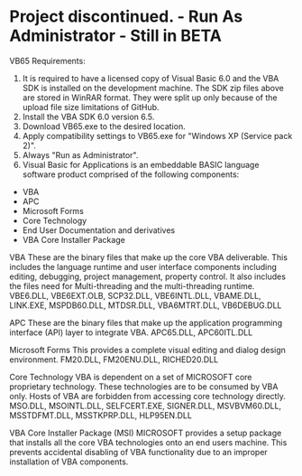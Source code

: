 # Project discontinued. - Run As Administrator - Still in BETA
VB65 Requirements:
1. It is required to have a licensed copy of Visual Basic 6.0 and the VBA SDK is installed on the development machine.  The SDK zip files above are stored in WinRAR format.  They were split up only because of the upload file size limitations of GitHub.
2. Install the VBA SDK 6.0 version 6.5. 
3. Download VB65.exe to the desired location.
4. Apply compatibility settings to VB65.exe for "Windows XP (Service pack 2)".
5. Always "Run as Administrator".
6. Visual Basic for Applications is an embeddable BASIC language software product comprised of the following components:
* VBA
* APC
* Microsoft Forms
* Core Technology   
* End User Documentation and derivatives
* VBA Core Installer Package

VBA 
These are the binary files that make up the core VBA deliverable.  This includes the language runtime and user interface components including editing, debugging, project management, property control. It also includes the files need for Multi-threading and the multi-threading runtime. 
VBE6.DLL, VBE6EXT.OLB, SCP32.DLL, VBE6INTL.DLL, VBAME.DLL, LINK.EXE, MSPDB60.DLL, MTDSR.DLL, VBA6MTRT.DLL, VB6DEBUG.DLL 
  
APC 
These are the binary files that make up the application programming interface (API) layer to integrate VBA.
APC65.DLL, APC60ITL.DLL 

Microsoft Forms
This provides a complete visual editing and dialog design environment. 
FM20.DLL, FM20ENU.DLL, RICHED20.DLL

Core Technology
VBA is dependent on a set of MICROSOFT core proprietary technology.  These technologies are to be consumed by VBA only.  Hosts of VBA are forbidden from accessing core technology directly. 
MSO.DLL, MSOINTL.DLL, SELFCERT.EXE, SIGNER.DLL, MSVBVM60.DLL, MSSTDFMT.DLL, MSSTKPRP.DLL, HLP95EN.DLL    

VBA Core Installer Package (MSI)
MICROSOFT provides a setup package that installs all the core VBA technologies onto an end users machine.  This prevents accidental disabling of VBA functionality due to an improper installation of VBA components. 

